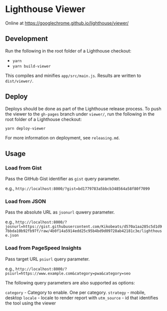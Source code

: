 # Lighthouse Viewer

Online at https://googlechrome.github.io/lighthouse/viewer/

## Development

Run the following in the root folder of a Lighthouse checkout:

* `yarn`
* `yarn build-viewer`

This compiles and minifies `app/src/main.js`. Results are written to `dist/viewer/`.

## Deploy

Deploys should be done as part of the Lighthouse release process. To push the viewer to the `gh-pages` branch under `viewer/`, run the following in the root folder of a Lighthouse checkout:

```sh
yarn deploy-viewer
```

For more information on deployment, see `releasing.md`.

## Usage

### Load from Gist

Pass the GitHub Gist identifier as `gist` query parameter.

e.g., `http://localhost:8000/?gist=bd1779783a5bbcb348564a58f80f7099`

### Load from JSON

Pass the absolute URL as `jsonurl` quwery parameter.

e.g., `http://localhost:8000/?josnurl=https://gist.githubusercontent.com/Kikobeats/d570a1aa285c5d1d97bbda10b92fb97f/raw/4b0f14a5914edd25c95b4bd9d09728ab42181c3e/lighthouse.json`

### Load from PageSpeed Insights

Pass target URL `psiurl` query parameter.

e.g., `http://localhost:8000/?psiurl=https://www.example.com&category=pwa&category=seo`

The following query parameters are also supported as options:

`category` - Category to enable. One per category.
`strategy` - mobile, desktop
`locale` - locale to render report with
`utm_source` - id that identifies the tool using the viewer
